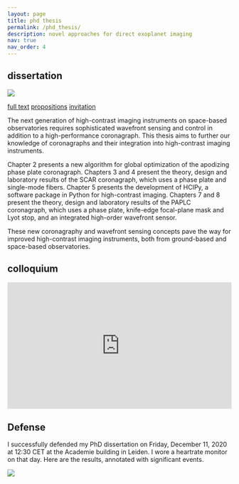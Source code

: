 ```yaml
---
layout: page
title: phd thesis
permalink: /phd_thesis/
description: novel approaches for direct exoplanet imaging
nav: true
nav_order: 4
---
```


## dissertation

<div class="front-cover float-right">
  <img class="img-fluid z-depth-1 rounded" src="{{ 'thesis_cover.png' | prepend: '/assets/img/' | relative_url }}">
</div>

<p>
<div class="thesis-links">
<a class="btn btn-sm z-depth-0" href="{{'/assets/pdf/EmielPor_thesis.pdf' | relative_url }}">full text</a>
<a class="btn btn-sm z-depth-0" href="{{'/assets/pdf/EmielPor_propositions.pdf' | relative_url }}">propositions</a>
<a class="btn btn-sm z-depth-0" href="{{'/assets/pdf/EmielPor_invitation.pdf' | relative_url }}">invitation</a>
</div>
</p>

The next generation of high-contrast imaging instruments on space-based observatories requires sophisticated wavefront sensing and control in addition to a high-performance coronagraph. This thesis aims to further our knowledge of coronagraphs and their integration into high-contrast imaging instruments.

Chapter 2 presents a new algorithm for global optimization of the apodizing phase plate coronagraph. Chapters 3 and 4 present the theory, design and laboratory results of the SCAR coronagraph, which uses a phase plate and single-mode fibers. Chapter 5 presents the development of HCIPy, a software package in Python for high-contrast imaging. Chapters 7 and 8 present the theory, design and laboratory results of the PAPLC coronagraph, which uses a phase plate, knife-edge focal-plane mask and Lyot stop, and an integrated high-order wavefront sensor.

These new coronagraphy and wavefront sensing concepts pave the way for improved high-contrast imaging instruments, both from ground-based and space-based observatories.

## colloquium

<div><div style="position:relative;padding-top:56.25%;">
  <iframe width="100%" height="100%" style="position:absolute;top:0;left:0;" src="https://www.youtube.com/embed/vLdpUlVmtfc?modestbranding=1;showinfo=0;rel=0" frameborder="0" allow="accelerometer; autoplay; clipboard-write; encrypted-media; gyroscope; picture-in-picture" allowfullscreen></iframe>
</div></div>

## Defense

I successfully defended my PhD dissertation on Friday, December 11, 2020 at 12:30 CET at the Academie building in Leiden. I wore a heartrate monitor on that day. Here are the results, annotated with significant events.

<img class="img-fluid z-depth-1 rounded" src="{{ 'thesis_defense_heartrate.png' | prepend: '/assets/img/' | relative_url }}">
